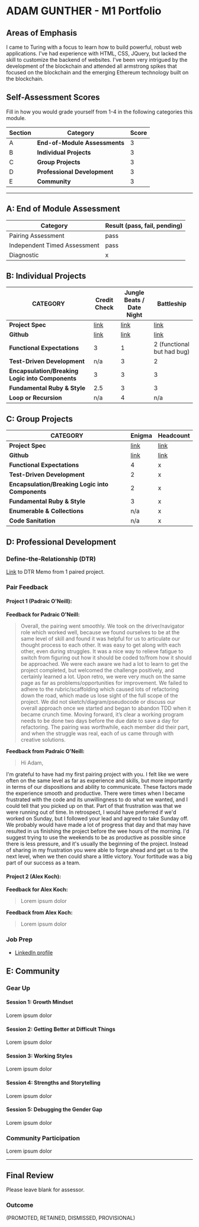 # ADAM GUNTHER - M1 Portfolio

## Areas of Emphasis

I came to Turing with a focus to learn how to build powerful, robust web applications. I've had experience with HTML, CSS, JQuery, but lacked the skill to customize the backend of websites. I've been very intrigued by the development of the blockchain and attended all armstrong spikes that focused on the blockchain and the emerging Ethereum technology built on the blockchain.

## Self-Assessment Scores

Fill in how you would grade yourself from 1-4 in the following categories this module.

| Section | Category | Score |
| --- | --- | --- |
| A | **End-of-Module Assessments** | 3 |
| B | **Individual Projects** | 3 |
| C | **Group Projects** | 3 |
| D | **Professional Development** | 3 |
| E | **Community** | 3 |

------------------------------------------------

## A: End of Module Assessment

| Category | Result (pass, fail, pending) |
| ----- | --- |
| Pairing Assessment | pass |
| Independent Timed Assessment | pass |
| Diagnostic | x |


## B: Individual Projects

| CATEGORY | Credit Check | Jungle Beats / Date Night | Battleship |
| --- | --- | --- | --- |
| **Project Spec** | [link](http://backend.turing.io/module1/projects/credit_check) | [link](http://backend.turing.io/module1/projects/jungle_beat) | [link](http://backend.turing.io/module1/projects/battleship) |
| **Github** | [link](https://github.com/adamgunther1/credit_check) | [link](https://github.com/adamgunther1/jungle_beat) | [link](https://github.com/adamgunther1/battleship) |
| **Functional Expectations** | 3 | 1 | 2 (functional but had bug) |
| **Test-Driven Development** | n/a | 3 | 2 |
| **Encapsulation/Breaking Logic into Components** | 3 | 3 | 3 |
| **Fundamental Ruby & Style** | 2.5 | 3 | 3 |
| **Loop or Recursion** | n/a | 4 | n/a |


## C: Group Projects

| CATEGORY | Enigma | Headcount |
| --- | --- | --- |
| **Project Spec** | [link](http://backend.turing.io/module1/projects/enigma) | [link](http://backend.turing.io/module1/projects/headcount) |
| **Github** | [link](https://github.com/adamgunther1/enigma_collaborative) | [link](https://github.com/alex-w-k/headcount) |
| **Functional Expectations** | 4 | x |
| **Test-Driven Development** | 2 | x |
| **Encapsulation/Breaking Logic into Components** | 2 | x |
| **Fundamental Ruby & Style** | 3 | x |
| **Enumerable & Collections** | n/a | x |
| **Code Sanitation** | n/a | x |


## D: Professional Development

### Define-the-Relationship (DTR)

[Link](https://gist.github.com/adamgunther1/644fd24800ab49c48e0e6daccc8c1f8c) to DTR Memo from 1 paired project.

### Pair Feedback

#### Project 1 (Padraic O'Neill):

**Feedback for Padraic O'Neill:**

> Overall, the pairing went smoothly. We took on the driver/navigator role which worked well, because we found ourselves to be at the same level of skill and found it was helpful for us to articulate our thought process to each other. It was easy to get along with each other, even during struggles. It was a nice way to relieve fatigue to switch from figuring out how it should be coded to/from how it should be approached. We were each aware we had a lot to learn to get the project completed, but welcomed the challenge positively, and certainly learned a lot. Upon retro, we were very much on the same page as far as problems/opportunities for improvement.  We failed to adhere to the rubric/scaffolding which caused lots of refactoring down the road, which made us lose sight of the full scope of the project. We did not sketch/diagram/pseudocode or discuss our overall approach once we started and began to abandon TDD when it became crunch time. Moving forward, it’s clear a working program needs to be done two days before the due date to save a day for refactoring. The pairing was worthwhile, each member did their part, and when the struggle was real, each of us came through with creative solutions.

**Feedback from Padraic O'Neill:**

> Hi Adam,

I'm grateful to have had my first pairing project with you. I felt like we were often on the same level as far as experience and skills, but more importantly in terms of our dispositions and ability to communicate. These factors made the experience smooth and productive. There were times when I became frustrated with the code and its unwillingness to do what we wanted, and I could tell that you picked up on that. Part of that frustration was that we were running out of time. In retrospect, I would have preferred if we'd worked on Sunday, but I followed your lead and agreed to take Sunday off. We probably would have made a lot of progress that day and that may have resulted in us finishing the project before the wee hours of the morning. I'd suggest trying to use the weekends to be as productive as possible since there is less pressure, and it's usually the beginning of the project. Instead of sharing in my frustration you were able to forge ahead and get us to the next level, when we then could share a little victory. Your fortitude was a big part of our success as a team.

#### Project 2 (Alex Koch):

**Feedback for Alex Koch:**

> Lorem ipsum dolor 

**Feedback from Alex Koch:**

> Lorem ipsum dolor 

### Job Prep

*  [LinkedIn profile](https://www.linkedin.com/in/adamgunther1/)

## E: Community

### Gear Up

#### Session 1: Growth Mindset

Lorem ipsum dolor 

#### Session 2: Getting Better at Difficult Things

Lorem ipsum dolor 

#### Session 3: Working Styles

Lorem ipsum dolor 

#### Session 4: Strengths and Storytelling

Lorem ipsum dolor 

#### Session 5: Debugging the Gender Gap

Lorem ipsum dolor

### Community Participation

Lorem ipsum dolor 

-------------------------------------------------------------

## Final Review

Please leave blank for assessor.

### Outcome

(PROMOTED, RETAINED, DISMISSED, PROVISIONAL)
